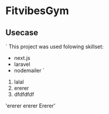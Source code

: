 # FitvibesGym

## Usecase

`
This project was used folowing skillset:
- next.js
- laravel
- nodemailer
`

1. lalal
2. ererer
3. dfdfdfdf

'ererer
ererer
Ererer'
